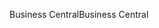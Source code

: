 <span data-ttu-id="6de74-101">Business Central</span><span class="sxs-lookup"><span data-stu-id="6de74-101">Business Central</span></span>
